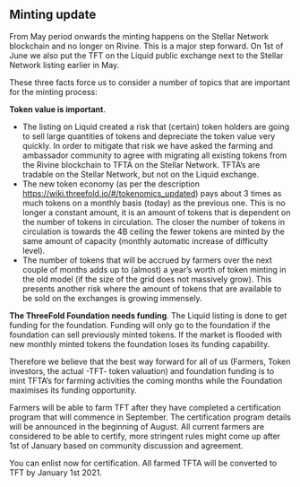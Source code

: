 ## Minting update

From May period onwards the minting happens on the Stellar Network blockchain and no longer on Rivine. This is a major step forward. On 1st of June we also put the TFT on the Liquid public exchange next to the Stellar Network listing earlier in May.

These three facts force us to consider a number of topics that are important for the minting process:

**Token value is important**.  

- The listing on Liquid created a risk that (certain) token holders are going to sell large quantities of tokens and depreciate the token value very quickly.  In order to mitigate that risk we have asked the farming and ambassador community to agree with migrating all existing tokens from the Rivine blockchain to TFTA on the Stellar Network.  TFTA’s are tradable on the Stellar Network, but not on the Liquid exchange.
- The new token economy (as per the description https://wiki.threefold.io/#/tokenomics_updated) pays about 3 times as much tokens on a monthly basis (today) as the previous one. This is no longer a constant amount, it is an amount of tokens that is dependent on the number of tokens in circulation. The closer the number of tokens in circulation is towards the 4B ceiling the fewer tokens are minted by the same amount of capacity (monthly automatic increase of difficulty level).
- The number of tokens that will be accrued by farmers over the next couple of months adds up to (almost) a year’s worth of token minting in the old model (if the size of the grid does not massively grow). This presents another risk where the amount of tokens that are available to be sold on the exchanges is growing immensely.

**The ThreeFold Foundation needs funding**.
The Liquid listing is done to get funding for the foundation. Funding will only go to the foundation if the foundation can sell previously minted tokens. If the market is flooded with new monthly minted tokens the foundation loses its funding capability.

Therefore we believe that the best way forward for all of us (Farmers, Token investors, the actual -TFT- token valuation) and foundation funding is to mint TFTA’s for farming activities the coming months while the Foundation maximises its funding opportunity.

Farmers will be able to farm TFT after they have completed a certification program that will commence in September.  The certification program details will be announced in the beginning of August.  All current farmers are considered to be able to certify, more stringent rules might come up after 1st of January based on community discussion and agreement. 

You can enlist now for certification.  All farmed TFTA will be converted to TFT by January 1st 2021.
